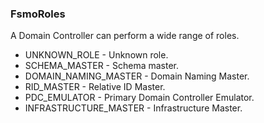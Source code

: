### FsmoRoles
A Domain Controller can perform a wide range of roles.

- UNKNOWN_ROLE - Unknown role.
- SCHEMA_MASTER - Schema master.
- DOMAIN_NAMING_MASTER - Domain Naming Master.
- RID_MASTER - Relative ID Master.
- PDC_EMULATOR - Primary Domain Controller Emulator.
- INFRASTRUCTURE_MASTER - Infrastructure Master.
